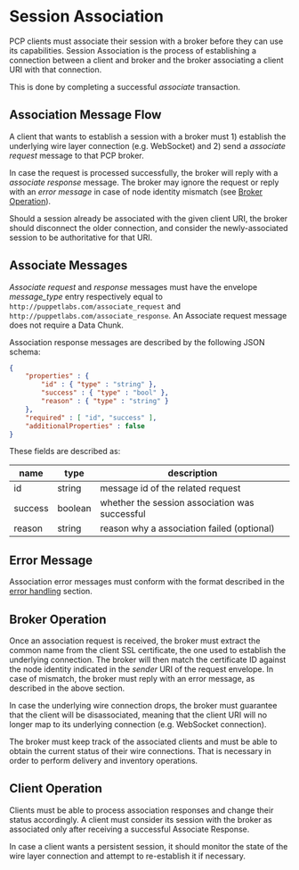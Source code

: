 Session Association
===

PCP clients must associate their session with a broker before they can use
its capabilities. Session Association is the process of establishing a connection
between a client and broker and the broker associating a client URI with that connection.

This is done by completing a successful _associate_ transaction.

Association Message Flow
---

A client that wants to establish a session with a broker must 1) establish the
underlying wire layer connection (e.g. WebSocket) and 2) send a *associate request*
message to that PCP broker.

In case the request is processed successfully, the broker will reply with a
*associate response* message. The broker may ignore the request or reply with an
*error message* in case of node identity mismatch (see
[Broker Operation](#broker-operation)).

Should a session already be associated with the given client URI, the broker
should disconnect the older connection, and consider the newly-associated
session to be authoritative for that URI.

Associate Messages
---

*Associate request* and *response* messages must have the envelope *message_type*
entry respectively equal to `http://puppetlabs.com/associate_request` and
`http://puppetlabs.com/associate_response`. An Associate request message does not
require a Data Chunk.

Association response messages are described by the following JSON schema:

```json
{
    "properties" : {
        "id" : { "type" : "string" },
        "success" : { "type" : "bool" },
        "reason" : { "type" : "string" }
    },
    "required" : [ "id", "success" ],
    "additionalProperties" : false
}
```
These fields are described as:

| name | type | description
|------|------|------------
| id | string | message id of the related request
| success | boolean | whether the session association was successful
| reason | string | reason why a association failed (optional)

Error Message
---

Association error messages must conform with the format described in the
[error handling][2] section.

Broker Operation
---

Once an association request is received, the broker must extract the common name
from the client SSL certificate, the one used to establish the underlying connection.
The broker will then match the certificate ID against the node identity indicated in
the *sender* URI of the request envelope. In case of mismatch, the broker must
reply with an error message, as described in the above section.

In case the underlying wire connection drops, the broker must guarantee that the
client will be disassociated, meaning that the client URI will no longer map to
its underlying connection (e.g. WebSocket connection).

The broker must keep track of the associated clients and must be
able to obtain the current status of their wire connections. That is necessary
in order to perform delivery and inventory operations.

Client Operation
---

Clients must be able to process association responses and change their status
accordingly. A client must consider its session with the broker as associated
only after receiving a successful Associate Response.

In case a client wants a persistent session, it should monitor the
state of the wire layer connection and attempt to re-establish it if necessary.

[1]: uri.md
[2]: error_handling.md
